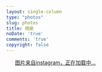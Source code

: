 ```yaml
---
layout: single-column
type: "photos"
slug: photos
title: 相册
noDate: 'true'
comments: 'true'
copyright: false
---
```




<link rel="stylesheet" href="./ins.css">
 <link rel="stylesheet" href="./photoswipe.css"> 
<link rel="stylesheet" href="./default-skin/default-skin.css"> 

<div class="instagram itemscope">
	<section class="archives album">
		<ul class="img-box-ul">
			<a href="https://www.instagram.com/hushhw/" target="_blank" class="open-ins">图片来自instagram，正在加载中…</a>
		</ul>
	</section>
</div>
<script>
	function add0(m){return m<10?'0'+m:m };
	function getDate(timeString) {
		var time = new Date(parseInt(timeString) * 1000);
		var y = time.getFullYear();
		var m = time.getMonth()+1;
		var d = time.getDate();
		return y+'-'+add0(m)+'-'+add0(d);
	};
</script>
<script>
	(function() {
		var loadScript = function(path) {
			var $script = document.createElement('script')
			document.getElementsByTagName('body')[0].appendChild($script)
			$script.setAttribute('src', path)
		}
		setTimeout(function() {
			loadScript('./ins.js')
		}, 0)
	})()
</script>